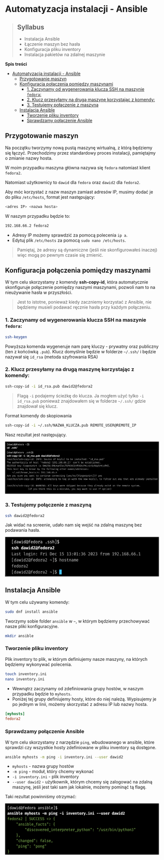 # Automatyzacja instalacji - Ansible

> ## Syllabus
>
> - Instalacja Ansible
> - Łączenie maszyn bez hasła 
> - Konfiguracja pliku inventory
> - Instalacja pakietów na zdalnej maszynie

**Spis treści**

<!-- TOC -->
* [Automatyzacja instalacji - Ansible](#automatyzacja-instalacji---ansible)
  * [Przygotowanie maszyn](#przygotowanie-maszyn)
  * [Konfiguracja połączenia pomiędzy maszynami](#konfiguracja-połączenia-pomiędzy-maszynami-)
    * [1. Zaczynamy od wygenerowania klucza SSH na maszynie `fedora`:](#1-zaczynamy-od-wygenerowania-klucza-ssh-na-maszynie-fedora)
    * [2. Klucz przesyłamy na drugą maszynę korzystając z komendy:](#2-klucz-przesyłamy-na-drugą-maszynę-korzystając-z-komendy)
    * [3. Testujemy połączenie z maszyną](#3-testujemy-połączenie-z-maszyną)
  * [Instalacja Ansible](#instalacja-ansible)
    * [Tworzenie pliku inventory](#tworzenie-pliku-inventory)
    * [Sprawdzamy połączenie Ansible](#sprawdzamy-połączenie-ansible)
<!-- TOC -->

## Przygotowanie maszyn

Na początku tworzymy nową pustą maszynę wirtualną, z którą będziemy się łączyć.
Przechodzimy przez standardowy proces instalacji, pamiętajmy o zmianie nazwy hosta.

W moim przypadku maszyna główna nazywa się `fedora` natomiast klient `fedora2`.

Natomiast użytkownicy to `dawid` dla `fedora` oraz `dawid2` dla `fedora2`. 

Aby móc korzystać z nazw maszyn zamiast adresów IP, musimy dodać je do pliku `/etc/hosts`, format jest następujący:

```sh
<adres IP> <nazwa hosta>
```

W naszym przypadku będzie to:

```sh
192.168.66.2 fedora2
```

- Adresy IP możemy sprawdzić za pomocą polecenia `ip a`.
- Edytuj plik `/etc/hosts` za pomocą `sudo nano /etc/hosts`.

> Pamiętaj, że adresy są dynamiczne (jeśli nie skonfigurowałeś inaczej) więc mogą po pewnym czasie się zmienić.


## Konfiguracja połączenia pomiędzy maszynami 

W tym celu skorzystamy z komendy **ssh-copy-id**, która automatycznie skonfiguruje połączenie pomiędzy naszymi maszynami, pozwoli nam to na nieużywanie hasła w przyszłości.

> Jest to istotne, ponieważ kiedy zaczniemy korzystać z Ansible, nie będziemy musieli podawać ręcznie hasła przy każdym połączeniu.

### 1. Zaczynamy od wygenerowania klucza SSH na maszynie `fedora`:

```sh
ssh-keygen
```

Powyższa komenda wygeneruje nam parę kluczy - prywatny oraz publiczny (ten z końcówką `.pub`).
Klucz domyślnie będzie w folderze `~/.ssh/` i będzie nazywał się `id_rsa` (metoda szyfrowania RSA)


### 2. Klucz przesyłamy na drugą maszynę korzystając z komendy:

```sh
ssh-copy-id -i id_rsa.pub dawid2@fedora2
```

> Flagą `-i` podajemy ścieżkę do klucza. Ja mogłem użyć tylko `-i id_rsa.pub` ponieważ znajdowałem się w folderze `~/.ssh/` gdzie znajdował się klucz.

Format komendy do skopiowania

```sh
ssh-copy-id -i ~/.ssh/NAZWA_KLUCZA.pub REMOTE_USER@REMOTE_IP
```

Nasz rezultat jest następujący.

![ssh-copy-id](ssh-copy-id.png)

### 3. Testujemy połączenie z maszyną

```sh
ssh dawid2@fedora2
```

Jak widać na screenie, udało nam się wejść na zdalną maszynę bez podawania hasła.

![ssh-fedora-2](ssh-fedora2.png)


## Instalacja Ansible

W tym celu używamy komendy:

```sh
sudo dnf install ansible
```

Tworzymy sobie folder `ansible` w `~`, w którym będziemy przechowywać nasze pliki konfiguracyjne.

```sh
mkdir ansible
```

### Tworzenie pliku inventory

Plik inventory to plik, w którym definiujemy nasze maszyny, na których będziemy wykonywać polecenia.

```sh
touch inventory.ini
nano inventory.ini
```

- Wewnątrz zaczynamy od zdefiniowania grupy hostów, w naszym przypadku będzie to `myhosts`.
- Poniżej tej grupy definiujemy hosty, które do niej należą. Wypisujemy je po jednym w linii, możemy skorzystać z adresu IP lub nazwy hosta.



```ini
[myhosts]
fedora2
```

### Sprawdzamy połączenie Ansible

W tym celu skorzystamy z narzędzie `ping`, wbudowanego w ansible, które sprawdzi czy wszystkie hosty zdefiniowane w pliku inventory są dostępne.

```sh
ansible myhosts -m ping -i inventory.ini --user dawid2
```

- `myhosts` - nazwa grupy hostów
- `-m ping` - moduł, który chcemy wykonać
- `-i inventory.ini` - plik inventory
- `--user dawid2` - użytkownik, którym chcemy się zalogować na zdalną maszynę, jeśli jest taki sam jak lokalnie, możemy pominąć tą flagę.

Taki rezultat powinniśmy otrzymać:

![ansible-ping](ansible-ping.png)

